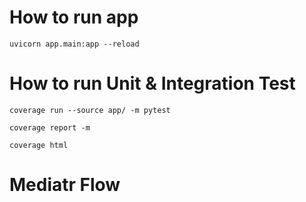 # How to run app
`uvicorn app.main:app --reload`

# How to run Unit & Integration Test
`coverage run --source app/ -m pytest`

`coverage report -m`

`coverage html`

# Mediatr Flow